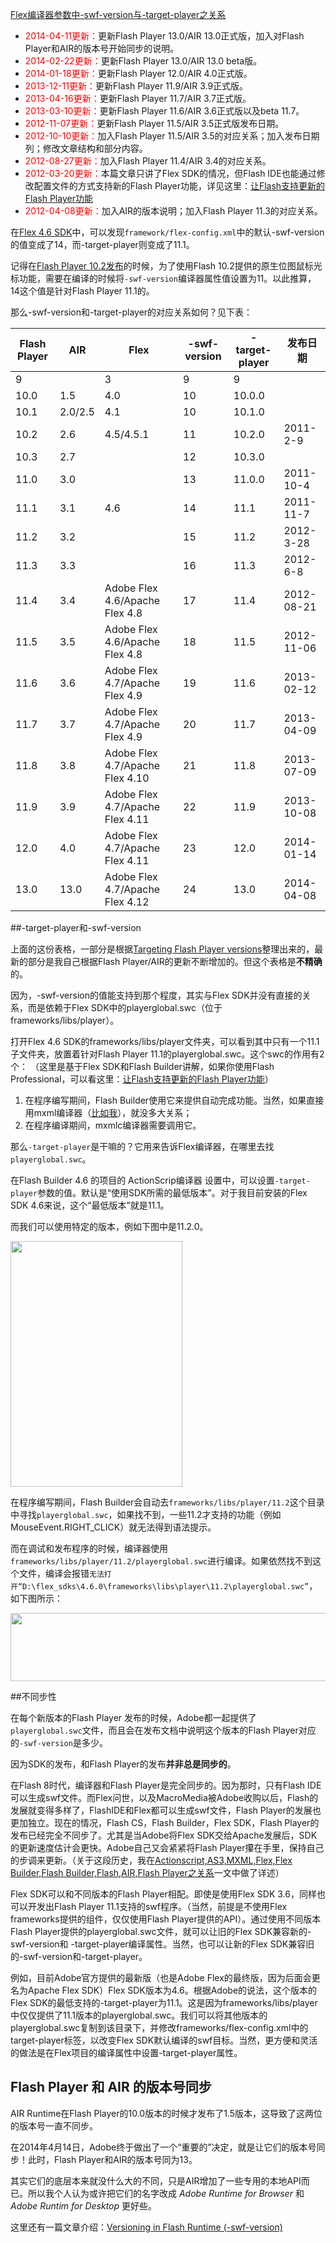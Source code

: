 [Flex编译器参数中-swf-version与-target-player之关系](http://zengrong.net/post/1486.htm)

* <span style="color:red">2014-04-11更新：</span>更新Flash Player 13.0/AIR 13.0正式版，加入对Flash Player和AIR的版本号开始同步的说明。
* <span style="color:red">2014-02-22更新：</span>更新Flash Player 13.0/AIR 13.0 beta版。
* <span style="color:red">2014-01-18更新：</span>更新Flash Player 12.0/AIR 4.0正式版。
* <span style="color:red">2013-12-11更新：</span>更新Flash Player 11.9/AIR 3.9正式版。
* <span style="color:red">2013-04-16更新：</span>更新Flash Player 11.7/AIR 3.7正式版。
* <span style="color:red">2013-03-10更新：</span>更新Flash Player 11.6/AIR 3.6正式版以及beta 11.7。
* <span style="color:red">2012-11-07更新：</span>更新Flash Player 11.5/AIR 3.5正式版发布日期。
* <span style="color:red">2012-10-10更新：</span>加入Flash Player 11.5/AIR 3.5的对应关系；加入发布日期列；修改文章结构和部分内容。
* <span style="color:red">2012-08-27更新：</span>加入Flash Player 11.4/AIR 3.4的对应关系。
* <span style="color:red">2012-03-20更新：</span>本篇文章只讲了Flex SDK的情况，但Flash IDE也能通过修改配置文件的方式支持新的Flash Player功能，详见这里：[让Flash支持更新的Flash Player功能](http://zengrong.net/post/1568.htm)
* <span style="color:red">2012-04-08更新：</span>加入AIR的版本说明；加入Flash Player 11.3的对应关系。

在[Flex 4.6 SDK](http://opensource.adobe.com/wiki/display/flexsdk/Download+Flex+4.6)中，可以发现`framework/flex-config.xml`中的默认-swf-version的值变成了14，而-target-player则变成了11.1。

记得在[Flash Player 10.2发布](http://zengrong.net/post/1244.htm)的时候，为了使用Flash 10.2提供的原生位图鼠标光标功能，需要在编译的时候将`-swf-version`编译器属性值设置为11。以此推算，14这个值是针对Flash Player 11.1的。

那么-swf-version和-target-player的对应关系如何？见下表：<!--more-->

|Flash Player|AIR|Flex|-swf-version|-target-player|发布日期|
|----|----|----|----|----|----|
|9 ||3 |9 |9||
|10.0 |1.5 | 4.0 |10 |10.0.0 ||
|10.1 |2.0/2.5 |4.1 |10 |10.1.0 ||
|10.2 |2.6 |4.5/4.5.1 |11 |10.2.0 |2011-2-9|
|10.3 |2.7 | |12 |10.3.0 ||
|11.0 |3.0 | |13 |11.0.0 |2011-10-4|
|11.1 |3.1 |4.6 |14 |11.1 |2011-11-7|
|11.2 |3.2 | |15 |11.2 |2012-3-28|
|11.3 |3.3 | |16 |11.3 |2012-6-8|
|11.4 |3.4 |Adobe Flex 4.6/Apache Flex 4.8 |17 |11.4 |2012-08-21|
|11.5 |3.5 |Adobe Flex 4.6/Apache Flex 4.8 |18 |11.5 |2012-11-06|
|11.6 |3.6 |Adobe Flex 4.7/Apache Flex 4.9 |19 |11.6 |2013-02-12|
|11.7 |3.7 |Adobe Flex 4.7/Apache Flex 4.9 |20 |11.7 |2013-04-09|
|11.8 |3.8 |Adobe Flex 4.7/Apache Flex 4.10 |21 |11.8 |2013-07-09|
|11.9 |3.9 |Adobe Flex 4.7/Apache Flex 4.11 |22 |11.9 |2013-10-08|
|12.0 |4.0 |Adobe Flex 4.7/Apache Flex 4.11 |23 |12.0 |2014-01-14|
|13.0 |13.0|Adobe Flex 4.7/Apache Flex 4.12 |24 |13.0 |2014-04-08|

##-target-player和-swf-version

上面的这份表格，一部分是根据[Targeting Flash Player versions](http://help.adobe.com/en_US/flex/using/WS2db454920e96a9e51e63e3d11c0bf69084-7ee0.html)整理出来的，最新的部分是我自己根据Flash Player/AIR的更新不断增加的。但这个表格是**不精确**的。

因为，-swf-version的值能支持到那个程度，其实与Flex SDK并没有直接的关系，而是依赖于Flex SDK中的playerglobal.swc（位于frameworks/libs/player）。

打开Flex 4.6 SDK的frameworks/libs/player文件夹，可以看到其中只有一个11.1子文件夹，放置着针对Flash Player 11.1的playerglobal.swc。这个swc的作用有2个：
（这里是基于Flex SDK和Flash Builder讲解，如果你使用Flash Professional，可以看这里：[让Flash支持更新的Flash Player功能](http://zengrong.net/post/1568.htm)）

1. 在程序编写期间，Flash Builder使用它来提供自动完成功能。当然，如果直接用mxml编译器（[比如我](http://zengrong.net/post/1307.htm)），就没多大关系；
2. 在程序编译期间，mxmlc编译器需要调用它。

那么`-target-player`是干嘛的？它用来告诉Flex编译器，在哪里去找`playerglobal.swc`。

在Flash Builder 4.6 的项目的 ActionScrip编译器 设置中，可以设置`-target-player`参数的值。默认是“使用SDK所需的最低版本”。对于我目前安装的Flex SDK 4.6来说，这个“最低版本”就是11.1。

而我们可以使用特定的版本，例如下图中是11.2.0。

<img src="/wp-content/uploads/2011/12/as_compiler_config.png" alt="" title="as_compiler_config" width="275" height="393" class="aligncenter size-full wp-image-1704" />

在程序编写期间，Flash Builder会自动去`frameworks/libs/player/11.2`这个目录中寻找`playerglobal.swc`，如果找不到，一些11.2才支持的功能（例如MouseEvent.RIGHT_CLICK）就无法得到语法提示。

而在调试和发布程序的时候，编译器使用`frameworks/libs/player/11.2/playerglobal.swc`进行编译。如果依然找不到这个文件，编译会报错`无法打开“D:\flex_sdks\4.6.0\frameworks\libs\player\11.2\playerglobal.swc”`，如下图所示：

<img src="/wp-content/uploads/2011/12/no_playerglobal.png" alt="" title="no_playerglobal" width="784" height="109" class="aligncenter size-full wp-image-1703" />

##不同步性

在每个新版本的Flash Player 发布的时候，Adobe都一起提供了`playerglobal.swc`文件，而且会在发布文档中说明这个版本的Flash Player对应的`-swf-version`是多少。

因为SDK的发布，和Flash Player的发布**并非总是同步的**。

在Flash 8时代，编译器和Flash Player是完全同步的。因为那时，只有Flash IDE可以生成swf文件。而Flex问世，以及MacroMedia被Adobe收购以后，Flash的发展就变得多样了，FlashIDE和Flex都可以生成swf文件，Flash Player的发展也更加独立。现在的情况，Flash CS，Flash Builder，Flex SDK，Flash Player的发布已经完全不同步了。尤其是当Adobe将Flex SDK交给Apache发展后，SDK的更新速度估计会更快。Adobe自己又会紧紧将Flash Player攥在手里，保持自己的步调来更新。（关于这段历史，我在[Actionscript,AS3,MXML,Flex,Flex Builder,Flash Builder,Flash,AIR,Flash Player之关系](http://zengrong.net/post/1295.htm)一文中做了详述）

Flex SDK可以和不同版本的Flash Player相配。即使是使用Flex SDK 3.6，同样也可以开发出Flash Player 11.1支持的swf程序。（当然，前提是不使用Flex frameworks提供的组件，仅仅使用Flash Player提供的API）。通过使用不同版本Flash Player提供的playerglobal.swc文件，就可以让旧的Flex SDK兼容新的-swf-version和 -target-player编译属性。当然，也可以让新的Flex SDK兼容旧的-swf-version和-target-player。

例如，目前Adobe官方提供的最新版（也是Adobe Flex的最终版，因为后面会更名为Apache Flex SDK）Flex SDK版本为4.6。根据Adobe的说法，这个版本的Flex SDK的最低支持的-target-player为11.1。这是因为frameworks/libs/player中仅仅提供了11.1版本的playerglobal.swc。我们可以将其他版本的playerglobal.swc复制到该目录下，并修改frameworks/flex-config.xml中的target-player标签，以改变Flex SDK默认编译的swf目标。当然，更方便和灵活的做法是在Flex项目的编译属性中设置-target-player属性。

## Flash Player 和 AIR 的版本号同步

AIR Runtime在Flash Player的10.0版本的时候才发布了1.5版本，这导致了这两位的版本号一直不同步。

在2014年4月14日，Adobe终于做出了一个“重要的”决定，就是让它们的版本号同步！此时，Flash Player和AIR的版本号同为13。

其实它们的底层本来就没什么大的不同，只是AIR增加了一些专用的本地API而已。所以我个人认为或许把它们的名字改成 _Adobe Runtime for Browser_ 和 _Adobe Runtim for Desktop_ 更好些。

这里还有一篇文章介绍：[Versioning in Flash Runtime (-swf-version)](http://blogs.adobe.com/airodynamics/2011/08/16/versioning-in-flash-runtime-swf-version/)
